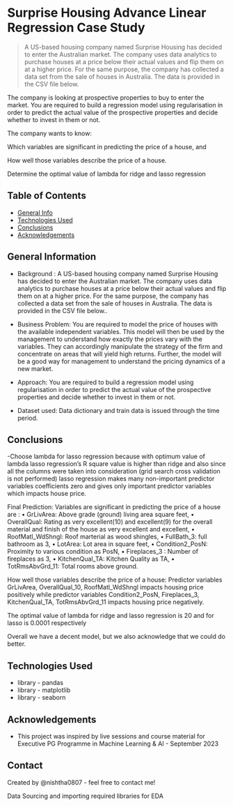 # Surprise Housing Advance Linear Regression Case Study
> A US-based housing company named Surprise Housing has decided to enter the Australian market. The company uses data analytics to purchase houses at a price below their actual values and flip them on at a higher price. For the same purpose, the company has collected a data set from the sale of houses in Australia. The data is provided in the CSV file below.

The company is looking at prospective properties to buy to enter the market. You are required to build a regression model using regularisation in order to predict the actual value of the prospective properties and decide whether to invest in them or not.

The company wants to know:

Which variables are significant in predicting the price of a house, and

How well those variables describe the price of a house.

Determine the optimal value of lambda for ridge and lasso regression


## Table of Contents
* [General Info](#general-information)
* [Technologies Used](#technologies-used)
* [Conclusions](#conclusions)
* [Acknowledgements](#acknowledgements)



## General Information

- Background : A US-based housing company named Surprise Housing has decided to enter the Australian market. The company uses data analytics to purchase houses at a price below their actual values and flip them on at a higher price. For the same purpose, the company has collected a data set from the sale of houses in Australia. The data is provided in the CSV file below..

- Business Problem: You are required to model the price of houses with the available independent variables. This model will then be used by the management to understand how exactly the prices vary with the variables. They can accordingly manipulate the strategy of the firm and concentrate on areas that will yield high returns. Further, the model will be a good way for management to understand the pricing dynamics of a new market. 

- Approach: You are required to build a regression model using regularisation in order to predict the actual value of the prospective properties and decide whether to invest in them or not.

- Dataset used: Data dictionary and train data is issued through the time period.


## Conclusions
-Choose lambda for lasso regression because with optimum value of lambda lasso regression’s R square value is higher than ridge and also since all the columns were taken into consideration (grid search cross validation is not performed) lasso regression makes many  non-important predictor variables coefficients zero and gives only important  predictor variables which impacts house price. 

Final Prediction:
Variables are significant in predicting the price of a house are :
• GrLivArea: Above grade (ground) living area square feet, • OverallQual: Rating as very excellent(10) and excellent(9) for the overall material and finish of the house as very excellent and excellent, • RoofMatl_WdShngl: Roof marterial as wood shingles, • FullBath_3: full bathroom as 3, • LotArea: Lot area in square feet, • Condition2_PosN: Proximity to various condition as PosN, • Fireplaces_3 : Number of fireplaces as 3, • KitchenQual_TA: Kitchen Quality as TA, • TotRmsAbvGrd_11: Total rooms above ground.

How well those variables describe the price of a house:
Predictor variables GrLivArea, OverallQual_10, RoofMatl_WdShngl impacts housing price positively while predictor variables Condition2_PosN, Fireplaces_3, KitchenQual_TA, TotRmsAbvGrd_11 impacts housing price negatively.

The optimal value of lambda for ridge and lasso regression is 20 and for lasso is 0.0001 respectively

Overall we have a decent model, but we also acknowledge that we could do better.

## Technologies Used
- library - pandas
- library - matplotlib
- library - seaborn


## Acknowledgements

- This project was inspired by live sessions and course material for Executive PG Programme in Machine Learning & AI - September 2023


## Contact
Created by @nishtha0807  - feel free to contact me!



Data Sourcing and importing required libraries for EDA


